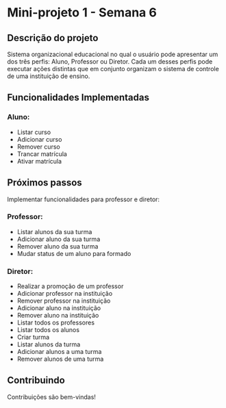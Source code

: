 # Mini-projeto 1 - Semana 6

## Descrição do projeto

Sistema organizacional educacional no qual o usuário pode apresentar um dos três perfis: Aluno, Professor ou Diretor. Cada um desses perfis pode executar ações distintas que em conjunto organizam o sistema de controle de uma instituição de ensino.

## Funcionalidades Implementadas

### Aluno:
- Listar curso
- Adicionar curso
- Remover curso
- Trancar matrícula
- Ativar matrícula

## Próximos passos

Implementar funcionalidades para professor e diretor:

### Professor:
- Listar alunos da sua turma
- Adicionar aluno da sua turma
- Remover aluno da sua turma
- Mudar status de um aluno para formado

### Diretor:
- Realizar a promoção de um professor
- Adicionar professor na instituição
- Remover professor na instituição
- Adicionar aluno na instituição
- Remover aluno na instituição
- Listar todos os professores
- Listar todos os alunos
- Criar turma
- Listar alunos da turma
- Adicionar alunos a uma turma
- Remover alunos de uma turma

## Contribuindo

Contribuições são bem-vindas!
